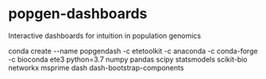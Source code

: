 # popgen-dashboards
Interactive dashboards for intuition in population genomics


conda create --name popgendash -c etetoolkit -c anaconda -c conda-forge -c bioconda ete3 python=3.7 numpy pandas scipy statsmodels scikit-bio networkx msprime dash dash-bootstrap-components
